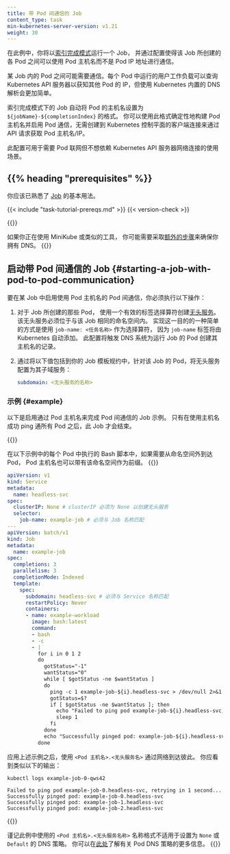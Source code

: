 ```yaml
---
title: 带 Pod 间通信的 Job
content_type: task
min-kubernetes-server-version: v1.21
weight: 30
---
```

<!--
title: Job with Pod-to-Pod Communication
content_type: task
min-kubernetes-server-version: v1.21
weight: 30
-->

<!-- overview -->

<!--
In this example, you will run a Job in [Indexed completion mode](/blog/2021/04/19/introducing-indexed-jobs/) configured such that
the pods created by the Job can communicate with each other using pod hostnames rather than pod IP addresses.

Pods within a Job might need to communicate among themselves. The user workload running in each pod could query the Kubernetes API server
to learn the IPs of the other Pods, but it's much simpler to rely on Kubernetes' built-in DNS resolution.
-->
在此例中，你将以[索引完成模式](/blog/2021/04/19/introducing-indexed-jobs/)运行一个 Job，
并通过配置使得该 Job 所创建的各 Pod 之间可以使用 Pod 主机名而不是 Pod IP 地址进行通信。

某 Job 内的 Pod 之间可能需要通信。每个 Pod 中运行的用户工作负载可以查询 Kubernetes API
服务器以获知其他 Pod 的 IP，但使用 Kubernetes 内置的 DNS 解析会更加简单。

<!--
Jobs in Indexed completion mode automatically set the pods' hostname to be in the format of
`${jobName}-${completionIndex}`. You can use this format to deterministically build
pod hostnames and enable pod communication *without* needing to create a client connection to
the Kubernetes control plane to obtain pod hostnames/IPs via API requests. 

This configuration is useful
for use cases where pod networking is required but you don't want to depend on a network 
connection with the Kubernetes API server.
-->
索引完成模式下的 Job 自动将 Pod 的主机名设置为 `${jobName}-${completionIndex}` 的格式。
你可以使用此格式确定性地构建 Pod 主机名并启用 Pod 通信，无需创建到 Kubernetes
控制平面的客户端连接来通过 API 请求获取 Pod 主机名/IP。

此配置可用于需要 Pod 联网但不想依赖 Kubernetes API 服务器网络连接的使用场景。

## {{% heading "prerequisites" %}}

<!--
You should already be familiar with the basic use of [Job](/docs/concepts/workloads/controllers/job/).
-->
你应该已熟悉了 [Job](/zh-cn/docs/concepts/workloads/controllers/job/) 的基本用法。

{{< include "task-tutorial-prereqs.md" >}} {{< version-check >}}

{{<note>}}
<!--
If you are using MiniKube or a similar tool, you may need to take
[extra steps](https://minikube.sigs.k8s.io/docs/handbook/addons/ingress-dns/)
to ensure you have DNS.
-->
如果你正在使用 MiniKube 或类似的工具，
你可能需要采取[额外的步骤](https://minikube.sigs.k8s.io/docs/handbook/addons/ingress-dns/)来确保你拥有 DNS。
{{</note>}}

<!-- steps -->

<!--
## Starting a Job with Pod-to-Pod Communication

To enable pod-to-pod communication using pod hostnames in a Job, you must do the following:
-->
## 启动带 Pod 间通信的 Job   {#starting-a-job-with-pod-to-pod-communication}

要在某 Job 中启用使用 Pod 主机名的 Pod 间通信，你必须执行以下操作：

<!--
1. Set up a [headless Service](/docs/concepts/services-networking/service/#headless-services)
with a valid label selector for the pods created by your Job. The headless service must be in the same namespace as 
the Job. One easy way to do this is to use the `job-name: <your-job-name>` selector, since the `job-name` label will be automatically added by Kubernetes. This configuration will trigger the DNS system to create records of the hostnames of 
the pods running your Job.

2. Configure the headless service as subdomain service for the Job pods by including the following value in your Job template spec:
-->
1. 对于 Job 所创建的那些 Pod，
   使用一个有效的标签选择算符创建[无头服务](/zh-cn/docs/concepts/services-networking/service/#headless-services)。
   该无头服务必须位于与该 Job 相同的命名空间内。
   实现这一目的的一种简单的方式是使用 `job-name: <任务名称>` 作为选择算符，
   因为 `job-name` 标签将由 Kubernetes 自动添加。
   此配置将触发 DNS 系统为运行 Job 的 Pod 创建其主机名的记录。

2. 通过将以下值包括到你的 Job 模板规约中，针对该 Job 的 Pod，将无头服务配置为其子域服务：

   ```yaml
   subdomain: <无头服务的名称>
   ```

<!--
### Example 
Below is a working example of a Job with pod-to-pod communication via pod hostnames enabled.
The Job is completed only after all pods successfully ping each other using hostnames.
-->
### 示例    {#example}

以下是启用通过 Pod 主机名来完成 Pod 间通信的 Job 示例。
只有在使用主机名成功 ping 通所有 Pod 之后，此 Job 才会结束。

{{<note>}}
<!--
In the Bash script executed on each pod in the example below, the pod hostnames can be prefixed
by the namespace as well  if the pod needs to be reached from outside the namespace.
-->
在以下示例中的每个 Pod 中执行的 Bash 脚本中，如果需要从命名空间外到达 Pod，
Pod 主机名也可以带有该命名空间作为前缀。
{{</note>}}

```yaml
apiVersion: v1
kind: Service
metadata:
  name: headless-svc
spec:
  clusterIP: None # clusterIP 必须为 None 以创建无头服务
  selector:
    job-name: example-job # 必须与 Job 名称匹配
---
apiVersion: batch/v1
kind: Job
metadata:
  name: example-job
spec:
  completions: 3
  parallelism: 3
  completionMode: Indexed
  template:
    spec:
      subdomain: headless-svc # 必须与 Service 名称匹配
      restartPolicy: Never
      containers:
      - name: example-workload
        image: bash:latest
        command:
        - bash
        - -c
        - |
          for i in 0 1 2
          do
            gotStatus="-1"
            wantStatus="0"             
            while [ $gotStatus -ne $wantStatus ]
            do                                       
              ping -c 1 example-job-${i}.headless-svc > /dev/null 2>&1
              gotStatus=$?                
              if [ $gotStatus -ne $wantStatus ]; then
                echo "Failed to ping pod example-job-${i}.headless-svc, retrying in 1 second..."
                sleep 1
              fi
            done                                                         
            echo "Successfully pinged pod: example-job-${i}.headless-svc"
          done
```

<!--
After applying the example above, reach each other over the network
using: `<pod-hostname>.<headless-service-name>`. You should see output similar to the following:
-->
应用上述示例之后，使用 `<Pod 主机名>.<无头服务名>` 通过网络到达彼此。
你应看到类似以下的输出：

```shell
kubectl logs example-job-0-qws42
```

```
Failed to ping pod example-job-0.headless-svc, retrying in 1 second...
Successfully pinged pod: example-job-0.headless-svc
Successfully pinged pod: example-job-1.headless-svc
Successfully pinged pod: example-job-2.headless-svc
```

{{<note>}}
<!--
Keep in mind that the `<pod-hostname>.<headless-service-name>` name format used
in this example would not work with DNS policy set to `None` or `Default`.
You can learn more about pod DNS policies [here](/docs/concepts/services-networking/dns-pod-service/#pod-s-dns-policy).
-->
谨记此例中使用的 `<Pod 主机名>.<无头服务名称>` 名称格式不适用于设置为 `None` 或 `Default` 的 DNS 策略。
你可以在[此处](/zh-cn/docs/concepts/services-networking/dns-pod-service/#pod-s-dns-policy)了解有关
Pod DNS 策略的更多信息。
{{</note>}}
